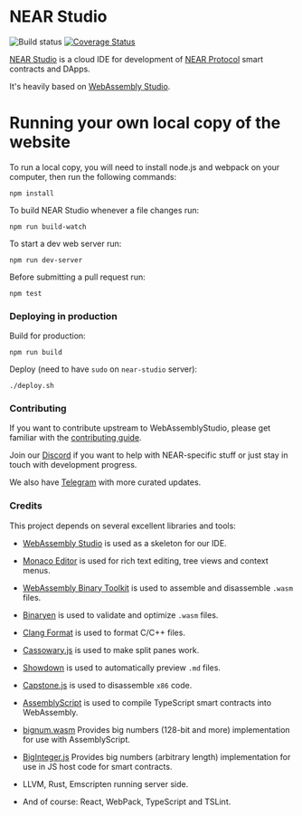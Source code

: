 NEAR Studio
====
![Build status](https://img.shields.io/gitlab/pipeline/nearprotocol/NEARStudio.svg)
 [![Coverage Status](https://coveralls.io/repos/github/nearprotocol/NEARStudio/badge.svg)](https://coveralls.io/github/nearprotocol/NEARStudio)


[NEAR Studio](https://studio.nearprotocol.com) is a cloud IDE for development of [NEAR Protocol](https://nearprotocol.com) smart contracts and DApps.

It's heavily based on [WebAssembly Studio](https://webassembly.studio).

Running your own local copy of the website
===

To run a local copy, you will need to install node.js and webpack on your computer, then run the following commands:

```
npm install
```

To build NEAR Studio whenever a file changes run:

```
npm run build-watch
```

To start a dev web server run:

```
npm run dev-server
```

Before submitting a pull request run:

```
npm test
```

### Deploying in production

Build for production:
```
npm run build
```

Deploy (need to have `sudo` on `near-studio` server):
```
./deploy.sh
```


### Contributing

If you want to contribute upstream to WebAssemblyStudio, please get familiar with the [contributing guide](https://github.com/wasdk/WebAssemblyStudio/wiki/Contributing).

Join our [Discord](https://discord.gg/gBtUFKR) if you want to help with NEAR-specific stuff or just stay in touch with development progress.

We also have [Telegram](https://t.me/cryptonear) with more curated updates.

### Credits

This project depends on several excellent libraries and tools:

* [WebAssembly Studio](https://github.com/wasdk/WebAssemblyStudio) is used as a skeleton for our IDE.

* [Monaco Editor](https://github.com/Microsoft/monaco-editor) is used for rich text editing, tree views and context menus.

* [WebAssembly Binary Toolkit](https://github.com/WebAssembly/wabt) is used to assemble and disassemble `.wasm` files.

* [Binaryen](https://github.com/WebAssembly/binaryen/) is used to validate and optimize `.wasm` files.

* [Clang Format](https://github.com/tbfleming/cib) is used to format C/C++ files.

* [Cassowary.js](https://github.com/slightlyoff/cassowary.js/) is used to make split panes work.

* [Showdown](https://github.com/showdownjs/showdown) is used to automatically preview `.md` files.

* [Capstone.js](https://alexaltea.github.io/capstone.js/) is used to disassemble `x86` code.

* [AssemblyScript](https://github.com/AssemblyScript/assemblyscript) is used to compile TypeScript smart contracts into WebAssembly.

* [bignum.wasm](https://github.com/MaxGraey/bignum.wasm) Provides big numbers (128-bit and more) implementation for use with AssemblyScript.

* [BigInteger.js](https://github.com/peterolson/BigInteger.js) Provides big numbers (arbitrary length) implementation for use in JS host code for smart contracts.

* LLVM, Rust, Emscripten running server side.

* And of course: React, WebPack, TypeScript and TSLint.
